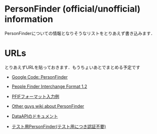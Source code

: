 # PersonFinder (official/unofficial) information #

PersonFinderについての情報となりそうなリストをとりあえず書き込みます．


# URLs #

とりあえずURLを貼っておきます．もうちょいあとでまとめる予定です
  * [Google Code: PersonFinder ](http://code.google.com/p/googlepersonfinder/)
  * [People Finder Interchange Format 1.2](http://zesty.ca/pfif/1.2/)
  * [PFIFフォーマット入力例](http://zesty.ca/pfif/1.2/pfif-1.2-example.html)

  * [Other guys wiki about PersonFinder](http://wiki.rhok.org/Person_Finder)

  * [DataAPIのドキュメント](http://code.google.com/p/googlepersonfinder/wiki/DataAPI)
  * [テスト用PersonFinder(テスト用につき認証不要) ](http://test-nokey.person-finder.appspot.com/)